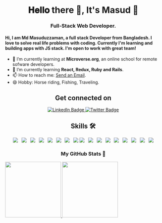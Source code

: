 <h1 align="center"> 𝐇𝐞𝐥𝐥𝐨 there 👋, It's Masud 👨</h1>
<h3 align="center">Full-Stack Web Developer.</h3>

<h4>Hi, I am Md Masuduzzaman, a full stack Developer from Bangladesh. I love to solve real life problems with coding. Currently I'm learning and building apps with JS stack. I'm open to work with great team!</h4>


- 🔭 I’m currently learning at **Microverse.org**, an online school for remote sofware developers.
- 🌱 I’m currently learning **React, Redux, Ruby and Rails**.
- 📫 How to reach me: <a href="mailto:masuduzzaman_811@outlook.con">Send an Email</a>.
- 😄 Hobby: Horse riding, Fishing, Traveling.

<div id="header" align="center">
  <h2>Get connected on</h2>
  <div id="badges">
    <a href="https://www.linkedin.com/in/msd811/">
      <img src="https://img.shields.io/badge/LinkedIn-blue?style=for-the-badge&logo=linkedin&logoColor=white" alt="LinkedIn Badge"/>
    </a>
    <a href="https://twitter.com/msd_811">
      <img src="https://img.shields.io/badge/Twitter-blue?style=for-the-badge&logo=twitter&logoColor=white" alt="Twitter Badge"/>
    </a>
  </div>
</div

---
<div align="center">
  <h2>Skills 🛠️</h2>
  <p align="center">
<a href="#" target="blank"><img src="https://img.shields.io/badge/HTML5-E34F26?style=for-the-badge&logo=html5&logoColor=white"></a> &nbsp; <a href="#" target="blank"><img src="https://img.shields.io/badge/CSS3-1572B6?style=for-the-badge&logo=css3&logoColor=white"></a> &nbsp; <a href="#" target="blank"><img src="https://img.shields.io/badge/Sass-CC6699?style=for-the-badge&logo=sass&logoColor=white"></a> &nbsp; <a href="#" target="blank"><img src="https://img.shields.io/badge/Bootstrap-563D7C?style=for-the-badge&logo=bootstrap&logoColor=white"></a> &nbsp; <a href="#" target="blank"><img src="https://img.shields.io/badge/JavaScript-F7DF1E?style=for-the-badge&logo=javascript&logoColor=black"></a> &nbsp; <a href="#" target="blank"><img src="https://img.shields.io/badge/MySQL-00000F?style=for-the-badge&logo=mysql&logoColor=white"></a> &nbsp; <a href="#" target="blank"><img src="https://img.shields.io/badge/Jest-323330?style=for-the-badge&logo=Jest&logoColor=white"></a> &nbsp; <a href="#" target="blank"><img src="	https://img.shields.io/badge/GIT-E44C30?style=for-the-badge&logo=git&logoColor=white"></a> <a href="#" target="blank"><img src="https://img.shields.io/badge/Webpack-8DD6F9?style=for-the-badge&logo=Webpack&logoColor=white"></a> &nbsp; <a href="#" target="blank"><img src="https://img.shields.io/badge/Visual_Studio_Code-0078D4?style=for-the-badge&logo=visual%20studio%20code&logoColor=white"></a> &nbsp; <a href="#" target="blank"><img src="https://img.shields.io/badge/GitHub-100000?style=for-the-badge&logo=github&logoColor=white"></a>
&nbsp; <a href="#" target="blank"><img src="https://img.shields.io/badge/GIT-E44C30?style=for-the-badge&logo=git&logoColor=white"></a>
&nbsp; <a href="#" target="blank"><img src="https://img.shields.io/badge/eslint-3A33D1?style=for-the-badge&logo=eslint&logoColor=white"></a>
&nbsp; <a href="#" target="blank"><img src="https://img.shields.io/badge/prettier-1A2C34?style=for-the-badge&logo=prettier&logoColor=F7BA3E"></a>
&nbsp; <a href="#" target="blank"><img src="https://img.shields.io/badge/stylelint-000?style=for-the-badge&logo=stylelint&logoColor=white"></a>
&nbsp; <a href="#" target="blank"><img src="https://img.shields.io/badge/react-0078D4?style=for-the-badge&logo=react&logoColor=white"></a> 
&nbsp; <a href="#" target="blank"><img src="https://img.shields.io/badge/nextjs-0078D4?style=for-the-badge&logo=nextjs&logoColor=white"></a>
</p>
</div

---
<h3 align="center">My GitHub Stats 🚀</h3> 
<div>
  <a href="https://github.com/Masuduzzaman811">
  <img height="180em" src="https://github-readme-stats.vercel.app/api?username=Masuduzzaman811&show_icons=true&theme=tokyonight&include_all_commits=true&count_private=true"/>
  <img height="180em" src="https://github-readme-stats.vercel.app/api/top-langs/?username=Masuduzzaman811&layout=compact&langs_count=7&theme=tokyonight"/>
</a>
</div>

